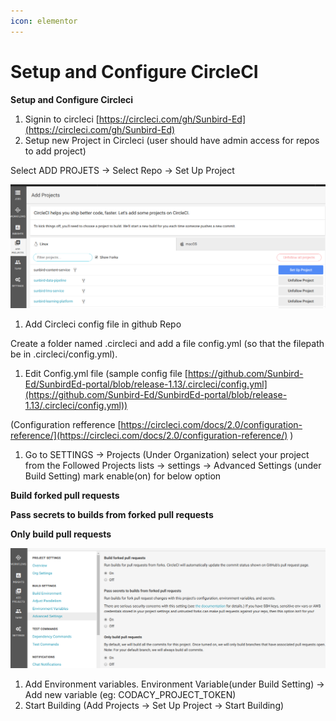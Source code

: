 ```yaml
---
icon: elementor
---
```


# Setup and Configure CircleCI

**Setup and Configure Circleci**

1. Signin to circleci [https://circleci.com/gh/Sunbird-Ed](https://circleci.com/gh/Sunbird-Ed)
2. Setup new Project in Circleci (user should have admin access for repos to add project)

Select ADD PROJETS → Select Repo → Set Up Project

![](<../../../../../.gitbook/assets/0 (1) (1).png>)

1. Add Circleci config file in github Repo

Create a folder named .circleci and add a file config.yml (so that the filepath be in .circleci/config.yml).

1. Edit Config.yml file (sample config file [https://github.com/Sunbird-Ed/SunbirdEd-portal/blob/release-1.13/.circleci/config.yml](https://github.com/Sunbird-Ed/SunbirdEd-portal/blob/release-1.13/.circleci/config.yml))

(Configuration refference [https://circleci.com/docs/2.0/configuration-reference/](https://circleci.com/docs/2.0/configuration-reference/) )

1. Go to SETTINGS → Projects (Under Organization) select your project from the Followed Projects lists → settings → Advanced Settings (under Build Setting) mark enable(on) for below option

**Build forked pull requests**

**Pass secrets to builds from forked pull requests**

**Only build pull requests**

![](<../../../../../.gitbook/assets/1 (3).png>)

1. Add Environment variables. Environment Variable(under Build Setting) → Add new variable (eg: CODACY\_PROJECT\_TOKEN)
2. Start Building (Add Projects → Set Up Project → Start Building)
